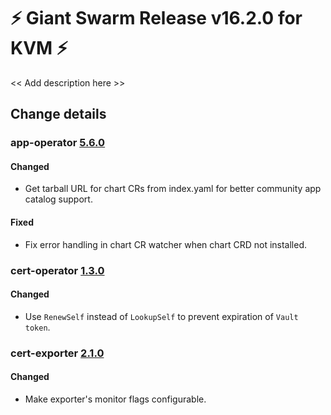 # :zap: Giant Swarm Release v16.2.0 for KVM :zap:

<< Add description here >>

## Change details


### app-operator [5.6.0](https://github.com/giantswarm/app-operator/releases/tag/v5.6.0)

#### Changed
- Get tarball URL for chart CRs from index.yaml for better community app catalog support.
#### Fixed
- Fix error handling in chart CR watcher when chart CRD not installed.



### cert-operator [1.3.0](https://github.com/giantswarm/cert-operator/releases/tag/v1.3.0)

#### Changed
- Use `RenewSelf` instead of `LookupSelf` to prevent expiration of `Vault token`.



### cert-exporter [2.1.0](https://github.com/giantswarm/cert-exporter/releases/tag/v2.1.0)

#### Changed
- Make exporter's monitor flags configurable.



